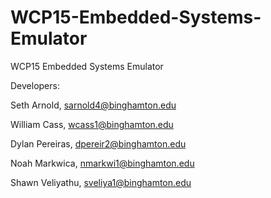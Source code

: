 # WCP15-Embedded-Systems-Emulator
WCP15 Embedded Systems Emulator

Developers:

Seth Arnold, sarnold4@binghamton.edu

William Cass, wcass1@binghamton.edu

Dylan Pereiras, dpereir2@binghamton.edu

Noah Markwica, nmarkwi1@binghamton.edu

Shawn Veliyathu, sveliya1@binghamton.edu

